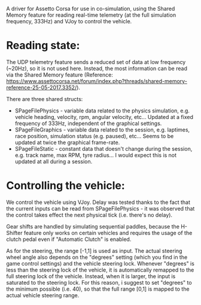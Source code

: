 A driver for Assetto Corsa for use in co-simulation, using the Shared Memory feature for reading real-time telemetry (at the full simulation frequency, 333Hz) and VJoy to control the vehicle.

# Reading state:
The UDP telemetry feature sends a reduced set of data at low frequency (~20Hz), so it is not used here.
Instead, the most information can be read via the Shared Memory feature (Reference: https://www.assettocorsa.net/forum/index.php?threads/shared-memory-reference-25-05-2017.3352/).

There are three shared structs:
- SPageFilePhysics - variable data related to the physics simulation, e.g. vehicle heading, velocity, rpm, angular velocity, etc... Updated at a fixed frequency of 333Hz, independent of the graphical settings. 
- SPageFileGraphics - variable data related to the session, e.g. laptimes, race position, simulation status (e.g. paused), etc... Seems to be updated at twice the graphical frame-rate.
- SPageFileStatic - constant data that doesn't change during the session, e.g. track name, max RPM, tyre radius... I would expect this is not updated at all during a session.

# Controlling the vehicle:
We control the vehicle using VJoy. Delay was tested thanks to the fact that the current inputs can be read from SPageFilePhysics - it was observed that the control takes effect the next physical tick (i.e. there's no delay).

Gear shifts are handled by simulating sequential paddles, because the H-Shifter feature only works on certain vehicles and requires the usage of the clutch pedal even if "Automatic Clutch" is enabled.

As for the steering, the range [-1,1] is used as input. The actual steering wheel angle also depends on the "degrees" setting (which you find in the game control settings) and the vehicle steering lock. Whenever "degrees" is less than the steering lock of the vehicle, it is automatically remapped to the full steering lock of the vehicle. Instead, when it is larger, the input is saturated to the steering lock. For this reason, i suggest to set "degrees" to the minimum possible (i.e. 40), so that the full range [0,1] is mapped to the actual vehicle steering range.
